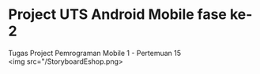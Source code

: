 #  Project UTS Android Mobile fase ke-2
Tugas Project Pemrograman Mobile 1 - Pertemuan 15
<br>
<img src="/StoryboardEshop.png><br>

